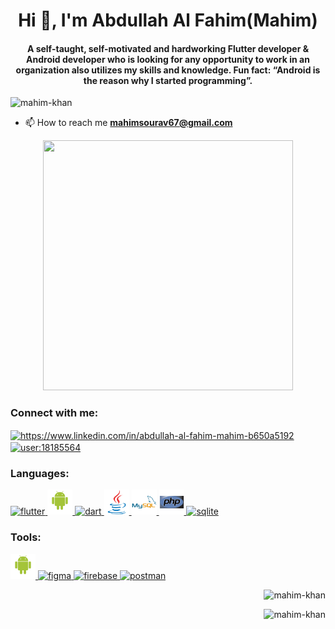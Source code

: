 <h1 align="center">Hi 👋, I'm Abdullah Al Fahim(Mahim) </h1>
<h4 align="center">A self-taught, self-motivated and hardworking Flutter developer & Android developer who is looking for any opportunity to work in an organization also utilizes my skills and knowledge. Fun fact: “Android is the reason why I started programming”.</h4>
<p align="left"> <img src="https://komarev.com/ghpvc/?username=mahim-khan&label=Profile%20views&color=0e75b6&style=flat" alt="mahim-khan" /> </p>

- 📫 How to reach me **mahimsourav67@gmail.com**

<p align="center"> <img src="https://user-images.githubusercontent.com/60973245/155001066-1ef1d5ae-8cdd-4439-810b-675db690858f.gif" width="400" height="400"></p>

<h3 align="left">Connect with me:</h3>
<p align="left">
<a href="https://linkedin.com/in/https://www.linkedin.com/in/abdullah-al-fahim-mahim-b650a5192" target="blank"><img align="center" src="https://raw.githubusercontent.com/rahuldkjain/github-profile-readme-generator/master/src/images/icons/Social/linked-in-alt.svg" alt="https://www.linkedin.com/in/abdullah-al-fahim-mahim-b650a5192" height="30" width="40" /></a>
<a href="https://stackoverflow.com/users/18185564/mahim-khan" target="blank"><img align="center" src="https://raw.githubusercontent.com/rahuldkjain/github-profile-readme-generator/master/src/images/icons/Social/stack-overflow.svg" alt="user:18185564" height="30" width="40" /></a>
</p>

<h3 align="left">Languages:</h3>
<p align="left"> <a href="https://flutter.dev" target="_blank" rel="noreferrer"> <img src="https://www.vectorlogo.zone/logos/flutterio/flutterio-icon.svg" alt="flutter" width="40" height="40"/> </a><a href="https://developer.android.com" target="_blank" rel="noreferrer"> <img src="https://raw.githubusercontent.com/devicons/devicon/master/icons/android/android-original-wordmark.svg" alt="android" width="40" height="40"/> </a> <a href="https://dart.dev" target="_blank" rel="noreferrer"> <img src="https://www.vectorlogo.zone/logos/dartlang/dartlang-icon.svg" alt="dart" width="40" height="40"/> </a> <a href="https://www.java.com" target="_blank" rel="noreferrer"> <img src="https://raw.githubusercontent.com/devicons/devicon/master/icons/java/java-original.svg" alt="java" width="40" height="40"/> </a> <a href="https://www.mysql.com/" target="_blank" rel="noreferrer"> <img src="https://raw.githubusercontent.com/devicons/devicon/master/icons/mysql/mysql-original-wordmark.svg" alt="mysql" width="40" height="40"/> </a> <a href="https://www.php.net" target="_blank" rel="noreferrer"> <img src="https://raw.githubusercontent.com/devicons/devicon/master/icons/php/php-original.svg" alt="php" width="40" height="40"/> </a> <a href="https://www.sqlite.org/" target="_blank" rel="noreferrer"> <img src="https://www.vectorlogo.zone/logos/sqlite/sqlite-icon.svg" alt="sqlite" width="40" height="40"/> </a> </p>

<h3 align="left">Tools:</h3>
<p align="left"> <a href="https://developer.android.com" target="_blank" rel="noreferrer"> <img src="https://raw.githubusercontent.com/devicons/devicon/master/icons/android/android-original-wordmark.svg" alt="android" width="40" height="40"/> </a> <a href="https://www.figma.com/" target="_blank" rel="noreferrer"> <img src="https://www.vectorlogo.zone/logos/figma/figma-icon.svg" alt="figma" width="40" height="40"/> </a> <a href="https://firebase.google.com/" target="_blank" rel="noreferrer"> <img src="https://www.vectorlogo.zone/logos/firebase/firebase-icon.svg" alt="firebase" width="40" height="40"/> </a> <a href="https://postman.com" target="_blank" rel="noreferrer"> <img src="https://www.vectorlogo.zone/logos/getpostman/getpostman-icon.svg" alt="postman" width="40" height="40"/> </a>  </p>

<p><img align="right" src="https://github-readme-stats.vercel.app/api/top-langs?username=mahim-khan&show_icons=true&locale=en&layout=compact" alt="mahim-khan" /></p><br>

<p>&nbsp;<img align="right" src="https://github-readme-stats.vercel.app/api?username=mahim-khan&show_icons=true&locale=en" alt="mahim-khan" /></p>


